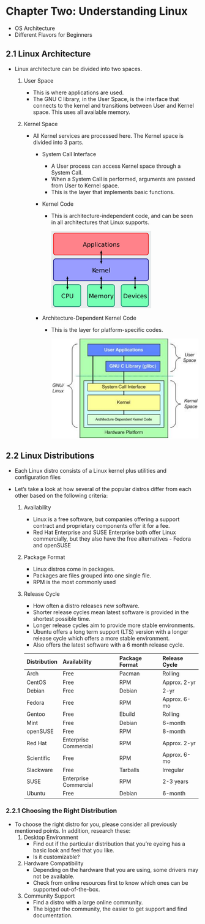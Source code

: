 # Chapter Two: Understanding Linux

- OS Architecture
- Different Flavors for Beginners

## 2.1 Linux Architecture

- Linux architecture can be divided into two spaces.

  1.  User Space
      - This is where applications are used.
      - The GNU C library, in the User Space, is the interface that connects to the kernel and transitions between User and Kernel space. This uses all available memory.
  2.  Kernel Space

      - All Kernel services are processed here. The Kernel space is divided into 3 parts.

        - System Call Interface
          - A User process can access Kernel space through a System Call.
          - When a System Call is performed, arguments are passed from User to Kernel space.
          - This is the layer that implements basic functions.
        - Kernel Code

          - This is architecture-independent code, and can be seen in all architectures that Linux supports.

            ![](./kernelcode.PNG)

        - Architecture-Dependent Kernel Code

          - This is the layer for platform-specific codes.

            ![](./kernelcodearch.PNG)

## 2.2 Linux Distributions

- Each Linux distro consists of a Linux kernel plus utilities and configuration files
- Let’s take a look at how several of the popular distros differ from each other based on the following criteria:

  1. Availability
     - Linux is a free software, but companies offering a support contract and proprietary components offer it for a fee.
     - Red Hat Enterprise and SUSE Enterprise both offer Linux commercially, but they also have the free alternatives - Fedora and openSUSE
  2. Package Format
     - Linux distros come in packages.
     - Packages are files grouped into one single file.
     - RPM is the most commonly used
  3. Release Cycle

     - How often a distro releases new software.
     - Shorter release cycles mean latest software is provided in the shortest possible time.
     - Longer release cycles aim to provide more stable environments.
     - Ubuntu offers a long term support (LTS) version with a longer release cycle which offers a more stable environment.
     - Also offers the latest software with a 6 month release cycle.

     | Distribution | Availability          | Package Format | Release Cycle |
     | ------------ | --------------------- | -------------- | ------------- |
     | Arch         | Free                  | Pacman         | Rolling       |
     | CentOS       | Free                  | RPM            | Approx. 2-yr  |
     | Debian       | Free                  | Debian         | 2-yr          |
     | Fedora       | Free                  | RPM            | Approx. 6-mo  |
     | Gentoo       | Free                  | Ebuild         | Rolling       |
     | Mint         | Free                  | Debian         | 6-month       |
     | openSUSE     | Free                  | RPM            | 8-month       |
     | Red Hat      | Enterprise Commercial | RPM            | Approx. 2-yr  |
     | Scientific   | Free                  | RPM            | Approx. 6-mo  |
     | Slackware    | Free                  | Tarballs       | Irregular     |
     | SUSE         | Enterprise Commercial | RPM            | 2-3 years     |
     | Ubuntu       | Free                  | Debian         | 6-month       |

### 2.2.1 Choosing the Right Distribution

- To choose the right distro for you, please consider all previously mentioned points. In addition, research these:
  1. Desktop Environment
     - Find out if the particular distribution that you’re eyeing has a basic look and feel that you like.
     - Is it customizable?
  2. Hardware Compatibility
     - Depending on the hardware that you are using, some drivers may not be available.
     - Check from online resources first to know which ones can be supported out-of-the-box.
  3. Community Support
     - Find a distro with a large online community.
     - The bigger the community, the easier to get support and find documentation.

